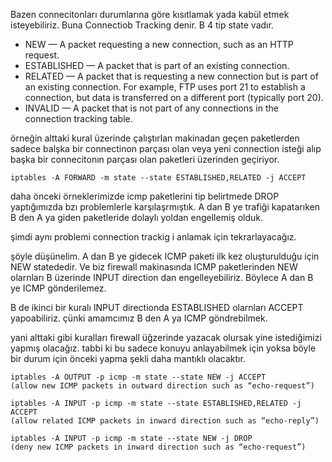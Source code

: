 Bazen connecitonları durumlarına göre kısıtlamak yada kabül etmek isteyebiliriz. Buna Connectiob Tracking denir. B
 4 tip state vadır.
 
- NEW — A packet requesting a new connection, such as an HTTP request.
- ESTABLISHED — A packet that is part of an existing connection.
- RELATED — A packet that is requesting a new connection but is part of an existing connection. For example, FTP uses port 21 to establish a connection, but data is transferred on a different port (typically port 20).
- INVALID — A packet that is not part of any connections in the connection tracking table. 

örneğin alttaki kural üzerinde çalıştırlan makinadan  geçen paketlerden sadece balşka bir connectinon parçası olan veya yeni connection isteği alıp başka bir connecitonın parçası olan paketleri üzerinden geçiriyor.
```
iptables -A FORWARD -m state --state ESTABLISHED,RELATED -j ACCEPT
```
daha önceki örneklerimizde icmp paketlerini tip belirtmede DROP yaptığımızda bzı problemlerle karşılaşrmıştık.  A dan B ye trafiği kapatarıken B den A ya giden paketleride dolaylı yoldan engellemiş olduk.

şimdi aynı problemi connection trackig i anlamak için tekrarlayacağız.

şöyle düşünelim.  A dan B ye gidecek ICMP paketi ilk kez oluşturulduğu için NEW statededir. Ve biz firewall makinasında ICMP paketlerinden NEW olarnları B üzerinde INPUT direction dan engelleyebiliriz. Böylece A dan B ye ICMP gönderilemez. 

B de ikinci bir kuralı INPUT directionda ESTABLISHED olarnları ACCEPT yapoabiliriz. çünki amamcımız B den A ya ICMP göndrebilmek.

yani alttaki gibi kuralları firewall üğzerinde yazacak olursak yine istediğimizi yapmış olacağız. tabbi ki bu sadece konuyu anlayabilmek için yoksa böyle bir durum için önceki yapma şekli daha mantıklı olacaktır.

```
iptables -A OUTPUT -p icmp -m state --state NEW -j ACCEPT
(allow new ICMP packets in outward direction such as “echo-request”)

iptables -A INPUT -p icmp -m state --state ESTABLISHED,RELATED -j ACCEPT
(allow related ICMP packets in inward direction such as “echo-reply”)

iptables -A INPUT -p icmp -m state --state NEW -j DROP
(deny new ICMP packets in inward direction such as “echo-request”)


```